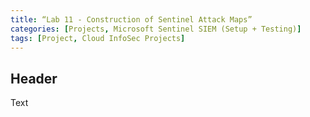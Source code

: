 ```yaml
---
title: “Lab 11 - Construction of Sentinel Attack Maps”
categories: [Projects, Microsoft Sentinel SIEM (Setup + Testing)] 
tags: [Project, Cloud InfoSec Projects]
---
```


## Header

Text
